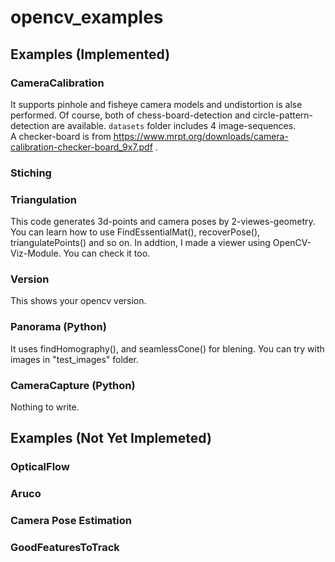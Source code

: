 # opencv_examples

## Examples (Implemented)

### CameraCalibration
It supports pinhole and fisheye camera models and undistortion is alse performed. Of course, both of chess-board-detection and circle-pattern-detection are available.   ```datasets``` folder includes 4 image-sequences.   
A checker-board is from https://www.mrpt.org/downloads/camera-calibration-checker-board_9x7.pdf .

### Stiching

### Triangulation
This code generates 3d-points and camera poses by 2-viewes-geometry. You can learn how to use FindEssentialMat(), recoverPose(), triangulatePoints() and so on. In addtion, I made a viewer using OpenCV-Viz-Module. You can check it too.

### Version
This shows your opencv version.

### Panorama (Python)
It uses findHomography(), and seamlessCone() for blening. You can try with images in "test_images" folder.

### CameraCapture (Python)
Nothing to write.

## Examples (Not Yet Implemeted)

### OpticalFlow

### Aruco

### Camera Pose Estimation


### GoodFeaturesToTrack

